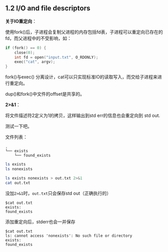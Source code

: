 ## 1.2 I/O and file descriptors

**关于IO重定向**：

使用fork()后，子进程会复制父进程的内存包括fd表，子进程可以重定向已存在的fd，而父进程中的不受影响，如：

```c
if (fork() == 0) {
    close(0);
    int fd = open("input.txt", O_RDONLY);
    exec("cat", argv);
}
```

fork()与exec() 分离设计，cat可以只实现标准IO的读取写入，而交给子进程来进行重定向。

dup()和fork()中文件的offset是共享的。

**2>&1**：

将文件描述符2定义为1的拷贝，这样输出到std err的信息也会重定向到 std out.

测试一下吧。

文件列表：
```console
.
└── exists
    └── found_exists
```

```bash
ls exists
ls nonexists
```

```bash
ls exists nonexists > out.txt 2>&1
cat out.txt
```

没加`2>&1`时，`out.txt`只会保存std out（正确执行的）

```console
$cat out.txt 
exists:
found_exists
```

添加重定向后，stderr也会一并保存

```console
$cat out.txt 
ls: cannot access 'nonexists': No such file or directory
exists:
found_exists
```